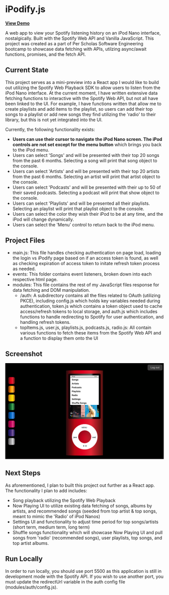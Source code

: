 # iPodify.js
**[View Demo](https://ipodify.netlify.app/)**

A web app to view your Spotify listening history on an iPod Nano interface, nostalgically. Built with the Spotify Web API and Vanilla JavaScript. This project was created as a part of Per Scholas Software Engineering bootcamp to showcase data fetching with APIs, utilzing async/await functions, promises, and the fetch API. 

## Current State 
This project serves as a mini-preview into a React app I would like to build out utilizing the Spotify Web Playback SDK to allow users to listen from the iPod Nano interface. At the current moment, I have written extensive data fetching functions to interactive with the Spotify Web API, but not all have been linked to the UI. For example, I have functions written that allow me to create playlists and add items to the playlist, so users can add their top songs to a playlist or add new songs they find utilizing the 'radio' to their library, but this is not yet integrated into the UI.

Currently, the following functionality exists:
- **Users can use their cursor to navigate the iPod Nano screen. The iPod controls are not set except for the menu button** which brings you back to the iPod menu.
- Users can select 'Songs' and will be presented with their top 20 songs from the past 6 months. Selecting a song will print that song object to the console.
- Users can select 'Artists' and will be presented with their top 20 artists from the past 6 months. Selecting an artist will print that artist object to the console.
- Users can select 'Podcasts' and will be presented with their up to 50 of their saved podcasts. Selecting a podcast will print that show object to the console.
- Users can select 'Playlists' and will be presented all their playlists. Selecting an playlist will print that playlist object to the console.
- Users can select the color they wish their iPod to be at any time, and the iPod will change dynamically.
- Users can select the 'Menu' control to return back to the iPod menu.

## Project Files 
- main.js: This file handles checking authentication on page load, loading the login vs iPodify page based on if an access token is found, as well as checking expiration of access token to initate refresh token process as needed.
- events: This folder contains event listeners, broken down into each respective html page.
- modules: This file contains the rest of my JavaScript files response for data fetching and DOM manipulation.
    - /auth: A subdirectory contains all the files related to OAuth (utilizing PKCE), including config.js which holds key variables needed during authentication, token.js which contains a token object used to cache access/refresh tokens to local storage, and auth.js which includes functions to handle redirecting to Spotify for user authentication, and handling refresh tokens.
    - topItems.js, user.js, playlists.js, podcasts.js, radio.js: All contain various functions to fetch these items from the Spotify Web API and a function to display them onto the UI

## Screenshot
![iPodify Home](iPodify-screenshot.png)

## Next Steps 
As aforementioned, I plan to built this project out further as a React app. The functionality I plan to add includes:
- Song playback utilizing the Spotify Web Playback
- Now Playing UI to utilize existing data fetching of songs, albums by artists, and recommended songs (seeded from top artist & top songs, meant to mimic the 'Radio' of iPod Nanos)
- Settings UI and functionality to adjust time period for top songs/artists (short term, medium term, long term)
- Shuffle songs functionality which will showcase Now Playing UI and pull songs from 'radio' (recommended songs), user playlists, top songs, and top artist albums.

## Run Locally 
In order to run locally, you should use port 5500 as this application is still in development mode with the Spotify API. If you wish to use another port, you must update the redirectUrl variable in the auth config file (modules/auth/config.js).
